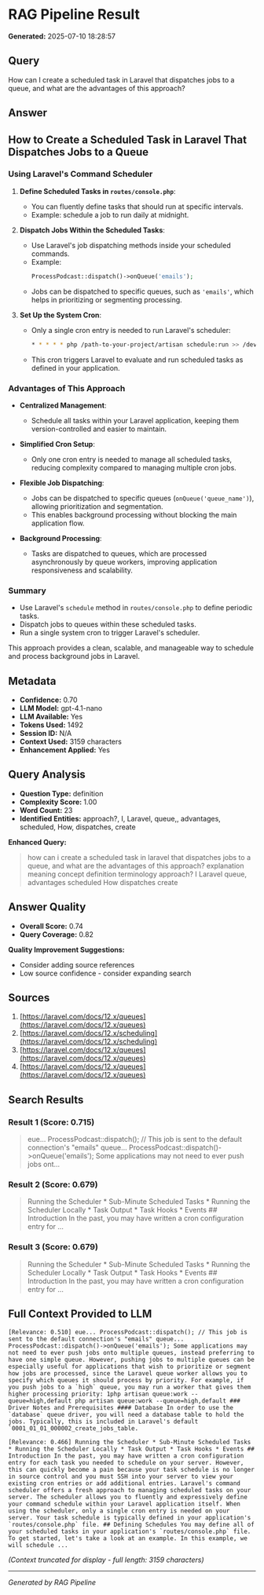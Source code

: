 # RAG Pipeline Result

**Generated:** 2025-07-10 18:28:57

## Query
How can I create a scheduled task in Laravel that dispatches jobs to a queue, and what are the advantages of this approach?

## Answer
## How to Create a Scheduled Task in Laravel That Dispatches Jobs to a Queue

### Using Laravel's Command Scheduler

1. **Define Scheduled Tasks in `routes/console.php`**:
   - You can fluently define tasks that should run at specific intervals.
   - Example: schedule a job to run daily at midnight.
   
2. **Dispatch Jobs Within the Scheduled Tasks**:
   - Use Laravel's job dispatching methods inside your scheduled commands.
   - Example:
     ```php
     ProcessPodcast::dispatch()->onQueue('emails');
     ```
   - Jobs can be dispatched to specific queues, such as `'emails'`, which helps in prioritizing or segmenting processing.

3. **Set Up the System Cron**:
   - Only a single cron entry is needed to run Laravel's scheduler:
     ```bash
     * * * * * php /path-to-your-project/artisan schedule:run >> /dev/null 2>&1
     ```
   - This cron triggers Laravel to evaluate and run scheduled tasks as defined in your application.

### Advantages of This Approach

- **Centralized Management**:
  - Schedule all tasks within your Laravel application, keeping them version-controlled and easier to maintain.
  
- **Simplified Cron Setup**:
  - Only one cron entry is needed to manage all scheduled tasks, reducing complexity compared to managing multiple cron jobs.

- **Flexible Job Dispatching**:
  - Jobs can be dispatched to specific queues (`onQueue('queue_name')`), allowing prioritization and segmentation.
  - This enables background processing without blocking the main application flow.

- **Background Processing**:
  - Tasks are dispatched to queues, which are processed asynchronously by queue workers, improving application responsiveness and scalability.

### Summary
- Use Laravel's `schedule` method in `routes/console.php` to define periodic tasks.
- Dispatch jobs to queues within these scheduled tasks.
- Run a single system cron to trigger Laravel's scheduler.

This approach provides a clean, scalable, and manageable way to schedule and process background jobs in Laravel.

## Metadata
- **Confidence:** 0.70
- **LLM Model:** gpt-4.1-nano
- **LLM Available:** Yes
- **Tokens Used:** 1492
- **Session ID:** N/A
- **Context Used:** 3159 characters
- **Enhancement Applied:** Yes

## Query Analysis
- **Question Type:** definition
- **Complexity Score:** 1.00
- **Word Count:** 23
- **Identified Entities:** approach?, I, Laravel, queue,, advantages, scheduled, How, dispatches, create

**Enhanced Query:**
> how can i create a scheduled task in laravel that dispatches jobs to a queue, and what are the advantages of this approach? explanation meaning concept definition terminology approach? I Laravel queue, advantages scheduled How dispatches create

## Answer Quality
- **Overall Score:** 0.74
- **Query Coverage:** 0.82

**Quality Improvement Suggestions:**
- Consider adding source references
- Low source confidence - consider expanding search

## Sources

1. [https://laravel.com/docs/12.x/queues](https://laravel.com/docs/12.x/queues)
2. [https://laravel.com/docs/12.x/scheduling](https://laravel.com/docs/12.x/scheduling)
3. [https://laravel.com/docs/12.x/queues](https://laravel.com/docs/12.x/queues)
4. [https://laravel.com/docs/12.x/queues](https://laravel.com/docs/12.x/queues)

## Search Results

### Result 1 (Score: 0.715)
> eue... ProcessPodcast::dispatch(); // This job is sent to the default connection's "emails" queue... ProcessPodcast::dispatch()->onQueue('emails'); Some applications may not need to ever push jobs ont...

### Result 2 (Score: 0.679)
> Running the Scheduler * Sub-Minute Scheduled Tasks * Running the Scheduler Locally * Task Output * Task Hooks * Events ## Introduction In the past, you may have written a cron configuration entry for ...

### Result 3 (Score: 0.679)
> Running the Scheduler * Sub-Minute Scheduled Tasks * Running the Scheduler Locally * Task Output * Task Hooks * Events ## Introduction In the past, you may have written a cron configuration entry for ...

## Full Context Provided to LLM

```
[Relevance: 0.510] eue... ProcessPodcast::dispatch(); // This job is sent to the default connection's "emails" queue... ProcessPodcast::dispatch()->onQueue('emails'); Some applications may not need to ever push jobs onto multiple queues, instead preferring to have one simple queue. However, pushing jobs to multiple queues can be especially useful for applications that wish to prioritize or segment how jobs are processed, since the Laravel queue worker allows you to specify which queues it should process by priority. For example, if you push jobs to a `high` queue, you may run a worker that gives them higher processing priority: 1php artisan queue:work --queue=high,default php artisan queue:work --queue=high,default ### Driver Notes and Prerequisites #### Database In order to use the `database` queue driver, you will need a database table to hold the jobs. Typically, this is included in Laravel's default `0001_01_01_000002_create_jobs_table.

[Relevance: 0.466] Running the Scheduler * Sub-Minute Scheduled Tasks * Running the Scheduler Locally * Task Output * Task Hooks * Events ## Introduction In the past, you may have written a cron configuration entry for each task you needed to schedule on your server. However, this can quickly become a pain because your task schedule is no longer in source control and you must SSH into your server to view your existing cron entries or add additional entries. Laravel's command scheduler offers a fresh approach to managing scheduled tasks on your server. The scheduler allows you to fluently and expressively define your command schedule within your Laravel application itself. When using the scheduler, only a single cron entry is needed on your server. Your task schedule is typically defined in your application's `routes/console.php` file. ## Defining Schedules You may define all of your scheduled tasks in your application's `routes/console.php` file. To get started, let's take a look at an example. In this example, we will schedule ...
```

*(Context truncated for display - full length: 3159 characters)*

---
*Generated by RAG Pipeline*